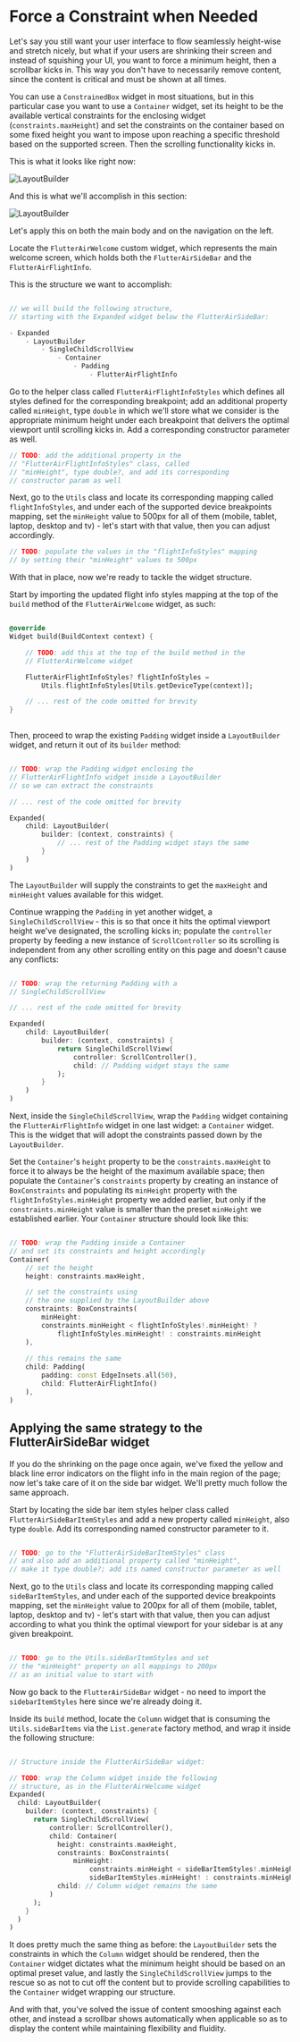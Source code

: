# Force a Constraint when Needed

Let's say you still want your user interface to flow seamlessly height-wise and stretch nicely, but what if your users are shrinking their screen and instead of squishing your UI, you want to force a minimum height, then a scrollbar kicks in. This way you don't have to necessarily remove content, since the content is critical and must be shown at all times.

You can use a ```ConstrainedBox``` widget in most situations, but in this particular case you want to use a ```Container``` widget, set its height to be the available vertical constraints for the enclosing widget (```constraints.maxHeight```) and set the constraints on the container based on some fixed height you want to impose upon reaching a specific threshold based on the supported screen. Then the scrolling functionality kicks in.

This is what it looks like right now:

![LayoutBuilder](https://romanejaquez.github.io/responsive-ui-flutter-workshop/images/layoutconstraints_bad.gif)

And this is what we'll accomplish in this section:

![LayoutBuilder](https://romanejaquez.github.io/responsive-ui-flutter-workshop/images/layoutconstraints_scroll.gif)

Let's apply this on both the main body and on the navigation on the left.

Locate the ```FlutterAirWelcome``` custom widget, which represents the main welcome screen, which holds both the ```FlutterAirSideBar``` and the ```FlutterAirFlightInfo```.

This is the structure we want to accomplish:

```dart

// we will build the following structure, 
// starting with the Expanded widget below the FlutterAirSideBar:

- Expanded
    - LayoutBuilder
        - SingleChildScrollView
            - Container
                - Padding
                    - FlutterAirFlightInfo

```

Go to the helper class called ```FlutterAirFlightInfoStyles``` which defines all styles defined for the corresponding breakpoint; add an additional property called ```minHeight```, type ```double``` in which we'll store what we consider is the appropriate minimum height under each breakpoint that delivers the optimal viewport until scrolling kicks in. Add a corresponding constructor parameter as well.

```dart
// TODO: add the additional property in the
// "FlutterAirFlightInfoStyles" class, called
// "minHeight", type double?, and add its corresponding
// constructor param as well
```

Next, go to the ```Utils``` class and locate its corresponding mapping called ```flightInfoStyles```, and under each of the supported device breakpoints mapping, set the ```minHeight``` value to 500px for all of them (mobile, tablet, laptop, desktop and tv) - let's start with that value, then you can adjust accordingly.

```dart
// TODO: populate the values in the "flightInfoStyles" mapping
// by setting their "minHeight" values to 500px
```

With that in place, now we're ready to tackle the widget structure.

Start by importing the updated flight info styles mapping at the top of the ```build``` method of the ```FlutterAirWelcome``` widget, as such:

```dart

@override
Widget build(BuildContext context) {

    // TODO: add this at the top of the build method in the 
    // FlutterAirWelcome widget

    FlutterAirFlightInfoStyles? flightInfoStyles = 
        Utils.flightInfoStyles[Utils.getDeviceType(context)];

    // ... rest of the code omitted for brevity
}
    
```


Then, proceed to wrap the existing ```Padding``` widget inside a ```LayoutBuilder``` widget, and return it out of its ```builder``` method:


```dart

// TODO: wrap the Padding widget enclosing the
// FlutterAirFlightInfo widget inside a LayoutBuilder
// so we can extract the constraints 

// ... rest of the code omitted for brevity

Expanded(
    child: LayoutBuilder(
        builder: (context, constraints) {
            // ... rest of the Padding widget stays the same
        }
    )
)

```

The ```LayoutBuilder``` will supply the constraints to get the ```maxHeight``` and ```minHeight``` values available for this widget.

Continue wrapping the ```Padding``` in yet another widget, a ```SingleChildScrollView``` - this is so that once it hits the optimal viewport height we've designated, the scrolling kicks in; populate the ```controller``` property by feeding a new instance of ```ScrollController``` so its scrolling is independent from any other scrolling entity on this page and doesn't cause any conflicts:

```dart

// TODO: wrap the returning Padding with a
// SingleChildScrollView

// ... rest of the code omitted for brevity

Expanded(
    child: LayoutBuilder(
        builder: (context, constraints) {
            return SingleChildScrollView(
                controller: ScrollController(),
                child: // Padding widget stays the same
            );
        }
    )
)

```

Next, inside the ```SingleChildScrollView```, wrap the ```Padding``` widget containing the ```FlutterAirFlightInfo``` widget in one last widget:  a ```Container``` widget. This is the widget that will adopt the constraints passed down by the ```LayoutBuilder```.

Set the ```Container```'s ```height``` property to be the ```constraints.maxHeight``` to force it to always be the height of the maximum available space; then populate the ```Container```'s ```constraints``` property by creating an instance of ```BoxConstraints``` and populating its ```minHeight``` property with the ```flightInfoStyles.minHeight``` property we added earlier, but only if the ```constraints.minHeight``` value is smaller than the preset ```minHeight``` we established earlier. Your ```Container``` structure should look like this:

```dart

// TODO: wrap the Padding inside a Container
// and set its constraints and height accordingly
Container(
    // set the height
    height: constraints.maxHeight,

    // set the constraints using
    // the one supplied by the LayoutBuilder above
    constraints: BoxConstraints(
        minHeight: 
        constraints.minHeight < flightInfoStyles!.minHeight! ? 
            flightInfoStyles.minHeight! : constraints.minHeight
    ),
    
    // this remains the same
    child: Padding(
        padding: const EdgeInsets.all(50),
        child: FlutterAirFlightInfo()
    ),
)
```

## Applying the same strategy to the FlutterAirSideBar widget

If you do the shrinking on the page once again, we've fixed the yellow and black line error indicators on the flight info in the main region of the page; now let's take care of it on the side bar widget. We'll pretty much follow the same approach.

Start by locating the side bar item styles helper class called ```FlutterAirSideBarItemStyles``` and add a new property called ```minHeight```, also type ```double```. Add its corresponding named constructor parameter to it.

```dart

// TODO: go to the "FlutterAirSideBarItemStyles" class
// and also add an additional property called "minHeight",
// make it type double?; add its named constructor parameter as well

```

Next, go to the ```Utils``` class and locate its corresponding mapping called ```sideBarItemStyles```, and under each of the supported device breakpoints mapping, set the ```minHeight``` value to 200px for all of them (mobile, tablet, laptop, desktop and tv) - let's start with that value, then you can adjust according to what you think the optimal viewport for your sidebar is at any given breakpoint.

```dart

// TODO: go to the Utils.sideBarItemStyles and set
// the "minHeight" property on all mappings to 200px
// as an initial value to start with

```


Now go back to the ```FlutterAirSideBar``` widget - no need to import the ```sidebarItemStyles``` here since we're already doing it.

Inside its ```build``` method, locate the ```Column``` widget that is consuming the ```Utils.sideBarItems``` via the ```List.generate``` factory method, and wrap it inside the following structure:

```dart

// Structure inside the FlutterAirSideBar widget:

// TODO: wrap the Column widget inside the following
// structure, as in the FlutterAirWelcome widget
Expanded(
  child: LayoutBuilder(
    builder: (context, constraints) {
      return SingleChildScrollView(
          controller: ScrollController(),
          child: Container(
            height: constraints.maxHeight,
            constraints: BoxConstraints(
                minHeight: 
                    constraints.minHeight < sideBarItemStyles!.minHeight! ?
                    sideBarItemStyles.minHeight! : constraints.minHeight),
            child: // Column widget remains the same
          )
      );
    }
  )
)
```

It does pretty much the same thing as before: the ```LayoutBuilder``` sets the constraints in which the ```Column``` widget should be rendered, then the ```Container``` widget dictates what the minimum height should be based on an optimal preset value, and lastly the ```SingleChildScrollView``` jumps to the rescue so as not to cut off the content but to provide scrolling capabilities to the ```Container``` widget wrapping our structure.

And with that, you've solved the issue of content smooshing against each other, and instead a scrollbar shows automatically when applicable so as to display the content while maintaining flexibility and fluidity.
